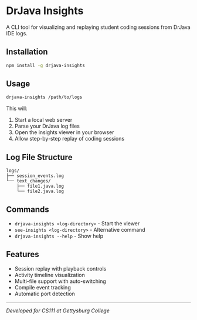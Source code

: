 # DrJava Insights

A CLI tool for visualizing and replaying student coding sessions from DrJava IDE logs.

## Installation

```bash
npm install -g drjava-insights
```

## Usage

```bash
drjava-insights /path/to/logs
```

This will:

1. Start a local web server
2. Parse your DrJava log files
3. Open the insights viewer in your browser
4. Allow step-by-step replay of coding sessions

## Log File Structure

```
logs/
├── session_events.log
└── text_changes/
    ├── file1.java.log
    └── file2.java.log
```

## Commands

- `drjava-insights <log-directory>` - Start the viewer
- `see-insights <log-directory>` - Alternative command
- `drjava-insights --help` - Show help

## Features

- Session replay with playback controls
- Activity timeline visualization
- Multi-file support with auto-switching
- Compile event tracking
- Automatic port detection

---

_Developed for CS111 at Gettysburg College_
